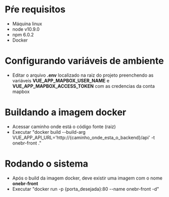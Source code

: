 # Pŕe requisitos #
- Máquina linux
- node v10.9.0
- npm 6.0.2
- Docker

# Configurando variáveis de ambiente
- Editar o arquivo **.env** localizado na raiz do projeto preenchendo as variáveis **VUE_APP_MAPBOX_USER_NAME** e **VUE_APP_MAPBOX_ACCESS_TOKEN** com as credencias da conta mapbox

# Buildando a imagem docker #
- Acessar caminho onde está o código fonte (raiz)
- Executar "docker build --build-arg VUE_APP_API_URL='http://{caminho_onde_esta_o_backend}/api' -t onebr-front ."

# Rodando o sistema #
- Após o build da imagem docker, deve existir uma imagem com o nome **onebr-front**
- Executar "docker run -p {porta_desejada}:80 --name onebr-front -d"
